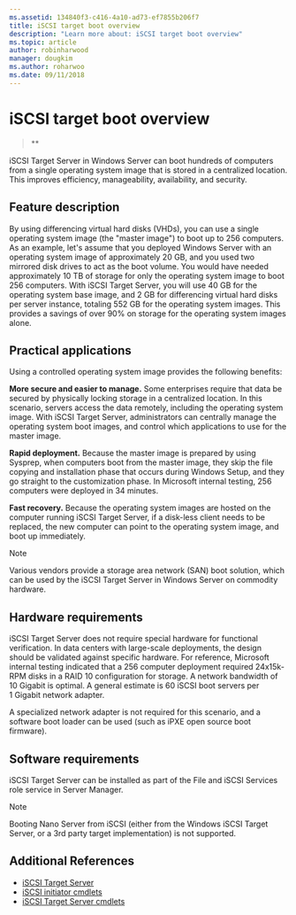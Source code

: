 ```yaml
---
ms.assetid: 134840f3-c416-4a10-ad73-ef7855b206f7
title: iSCSI target boot overview
description: "Learn more about: iSCSI target boot overview"
ms.topic: article
author: robinharwood
manager: dougkim
ms.author: roharwoo
ms.date: 09/11/2018
---
```


# iSCSI target boot overview

> **

iSCSI Target Server in Windows Server can boot hundreds of computers from a single operating system image that is stored in a centralized location. This improves efficiency, manageability, availability, and security.

## <a name="BKMK_OVER"></a>Feature description
By using differencing virtual hard disks (VHDs), you can use a single operating system image (the "master image") to boot up to 256 computers. As an example, let's assume that you deployed  Windows Server with an operating system image of approximately 20 GB, and you used two mirrored disk drives to act as the boot volume. You would have needed approximately 10 TB of storage for only the operating system image to boot 256 computers. With iSCSI Target Server, you will use 40 GB for the operating system base image, and 2 GB for differencing virtual hard disks per server instance, totaling 552 GB for the operating system images. This provides a savings of over 90% on storage for the operating system images alone.

## <a name="BKMK_APP"></a>Practical applications
Using a controlled operating system image provides the following benefits:

**More secure and easier to manage.** Some enterprises require that data be secured by physically locking storage in a centralized location. In this scenario, servers access the data remotely, including the operating system image. With iSCSI Target Server, administrators can centrally manage the operating system boot images, and control which applications to use for the master image.

**Rapid deployment.** Because the master image is prepared by using Sysprep, when computers boot from the master image, they skip the file copying and installation phase that occurs during Windows Setup, and they go straight to the customization phase. In Microsoft internal testing, 256 computers were deployed in 34 minutes.

**Fast recovery.** Because the operating system images are hosted on the computer running iSCSI Target Server, if a disk-less client needs to be replaced, the new computer can point to the operating system image, and boot up immediately.

> [!NOTE]
> Various vendors provide a storage area network (SAN) boot solution, which can be used by the iSCSI Target Server in Windows Server on commodity hardware.

## <a name="BKMK_HARD"></a>Hardware requirements
iSCSI Target Server does not require special hardware for functional verification. In data centers with large-scale deployments, the design should be validated against specific hardware. For reference, Microsoft internal testing indicated that a 256 computer deployment required 24x15k-RPM  disks in a RAID 10 configuration for storage. A network bandwidth of 10 Gigabit is optimal. A general estimate is 60 iSCSI boot servers per 1 Gigabit network adapter.

A specialized network adapter is not required for this scenario, and a software boot loader can be used (such as iPXE open source boot firmware).

## <a name="BKMK_SOFT"></a>Software requirements
iSCSI Target Server can be installed as part of the File and iSCSI Services role service in Server Manager.

> [!NOTE]
> Booting Nano Server from iSCSI (either from the Windows iSCSI Target Server, or a 3rd party target implementation) is not supported.

## Additional References

* [iSCSI Target Server](./iscsi-target-server.md)
* [iSCSI initiator cmdlets](/powershell/module/iscsi/)
* [iSCSI Target Server cmdlets](/powershell/module/iscsitarget/)
